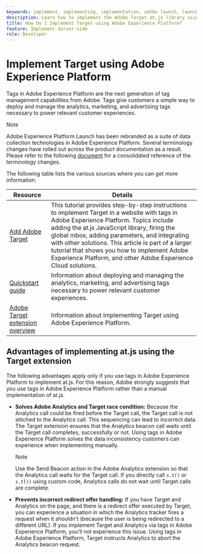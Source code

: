 ```yaml
---
keywords: implement, implementing, implementation, adobe launch, launch, race, redirect, experience platform launch, platform launch, tags, adobe platform, implement2
description: Learn how to implement the Adobe Target at.js library using Adobe Experience Platform, the preferred method to implement Target.
title: How Do I Implement Target using Adobe Experience Platform?
feature: Implement Server-side
role: Developer
---
```

# Implement Target using Adobe Experience Platform

Tags in Adobe Experience Platform are the next generation of tag management capabilities from Adobe. Tags give customers a simple way to deploy and manage the analytics, marketing, and advertising tags necessary to power relevant customer experiences.

>[!NOTE]
>
>Adobe Experience Platform Launch has been rebranded as a suite of data collection technologies in Adobe Experience Platform. Several terminology changes have rolled out across the product documentation as a result. Please refer to the following [document](https://experienceleague.adobe.com/docs/experience-platform/tags/term-updates.html?) for a consolidated reference of the terminology changes.

The following table lists the various sources where you can get more information:

| Resource | Details |
|--- |--- |
|[Add Adobe Target](https://experienceleague.adobe.com/docs/launch-learn/implementing-in-websites-with-launch/implement-solutions/target.html#implement-solutions)|This tutorial provides step-by-step instructions to implement Target in a website with tags in Adobe Experience Platform. Topics include adding the at.js JavaScript library, firing the global mbox, adding parameters, and integrating with other solutions. This article is part of a larger tutorial that shows you how to implement Adobe Experience Platform, and other Adobe Experience Cloud solutions.|
|[Quickstart guide](https://experienceleague.adobe.com/docs/experience-platform/tags/get-started/quick-start.html)|Information about deploying and managing the analytics, marketing, and advertising tags necessary to power relevant customer experiences.|
|[Adobe Target extension overview](https://experienceleague.adobe.com/docs/experience-platform/tags/extensions/adobe/target/overview.html)|Information about implementing Target using Adobe Experience Platform.|

## Advantages of implementing at.js using the Target extension

The following advantages apply only if you use tags in Adobe Experience Platform to implement at.js. For this reason, Adobe strongly suggests that you use tags in Adobe Experience Platform rather than a manual implementation of at.js.

* **Solves Adobe Analytics and Target race condition:** Because the Analytics call could be fired before the Target call, the Target call is not stitched to the Analytics call. This sequencing can lead to incorrect data. The Target extension ensures that the Analytics beacon call waits until the Target call completes, successfully or not. Using tags in Adobe Experience Platform solves the data inconsistency customers can experience when implementing manually.

  >[!NOTE]
  >
  >Use the Send Beacon action in the Adobe Analytics extension so that the Analytics call waits for the Target call. If you directly call `s.t()` or `s.tl()` using custom code, Analytics calls do not wait until Target calls are complete.

* **Prevents incorrect redirect offer handling:** If you have Target and Analytics on the page, and there is a redirect offer executed by Target, you can experience a situation in which the Analytics tracker fires a request when it shouldn't (because the user is being redirected to a different URL). If you implement Target and Analytics via tags in Adobe Experience Platform, you'll not experience this issue. Using tags in Adobe Experience Platform, Target instructs Analytics to abort the Analytics beacon request.
